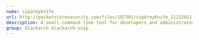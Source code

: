 ```yaml
---
name: siparmyknife
url: http://packetstormsecurity.com/files/107301/sipArmyKnife_11232011.pl.txt
description: A small command line tool for developers and administrators of Session Initiation Protocol (SIP) applications.
group: blackarch blackarch-voip
---
```

